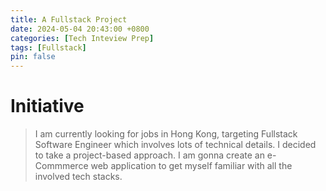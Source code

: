 ```yaml
---
title: A Fullstack Project
date: 2024-05-04 20:43:00 +0800
categories: [Tech Inteview Prep]
tags: [Fullstack]
pin: false
---
```


# Initiative
> I am currently looking for jobs in Hong Kong, targeting Fullstack Software Engineer which involves lots of technical details. I decided to take a project-based approach. I am gonna create an e-Commmerce web application to get myself familiar with all the involved tech stacks.